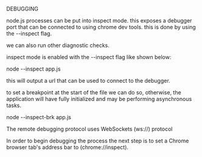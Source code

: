 DEBUGGING

node.js processes can be put into
inspect mode. this exposes a debugger
port that can be connected to
using chrome dev tools. 
this is done by using the
--inspect flag.

we can also run other diagnostic checks.

inspect mode is enabled with
the --inspect flag like shown below:


node --inspect app.js


this will output a url that can be
used to connect to the debugger.

to set a breakpoint at the start of the
file we can do so,
otherwise, the application will have fully
initialized and may be performing
asynchronous tasks.

node --inspect-brk app.js


The remote debugging protocol
uses WebSockets 
(ws://) protocol  


In order to begin debugging the process
the next step is to set a Chrome browser
tab's address bar to (chrome://inspect).




